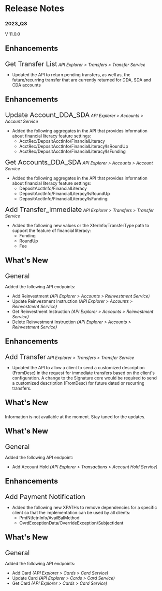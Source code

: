 # Release Notes 
### 2023_Q3
V 11.0.0
<!-- 
type: tab 
titles: Premier, Precision, Signature, Cleartouch, DNA, Finxact
-->


<p style="font-size: 24px; font-weight: bold;">Enhancements </p>

<span style="font-size: 22px; ">Get Transfer List</span> *API Explorer > Transfers > Transfer Service*


- Updated the API to return pending transfers, as well as, the future/recurring transfer that are currently returned for DDA, SDA and CDA accounts


<!-- type: tab -->
<p style="font-size: 24px; font-weight: bold;">Enhancements </p>

<span style="font-size: 22px; ">Update Account_DDA_SDA</span> *API Explorer > Accounts > Account Service*


- Added the following aggregates in the API that provides information about financial literacy feature settings: 
	- AcctRec/DepositAcctInfo/FinancialLiteracy
	- AcctRec/DepositAcctInfo/FinancialLiteracy/IsRoundUp
	- AcctRec/DepositAcctInfo/FinancialLiteracy/IsFunding


<span style="font-size: 22px; ">Get Accounts_DDA_SDA</span> *API Explorer > Accounts > Account Service*


- Added the following aggregates in the API that provides information about financial literacy feature settings: 
	- DepositAcctInfo/FinancialLiteracy
	- DepositAcctInfo/FinancialLiteracy/IsRoundUp
	- DepositAcctInfo/FinancialLiteracy/IsFunding


<span style="font-size: 22px; ">Add Transfer_Immediate</span> *API Explorer > Transfers > Transfer Service*


- Added the following new values or the XferInfo/TransferType path to support the feature of financial literacy:
	- Funding
	- RoundUp
	- Fee  


<!-- type: tab -->
<p style="font-size: 24px; font-weight: bold;">What's New </p>

<span style="font-size: 22px; ">General</span>


Added the following API endpoints:
- Add Reinvestment *(API Explorer > Accounts > Reinvestment Service)*
- Update Reinvestment Instruction *(API Explorer > Accounts > Reinvestment Service)*
- Get Reinvestment Instruction *(API Explorer > Accounts > Reinvestment Service)*
- Delete Reinvestment Instruction *(API Explorer > Accounts > Reinvestment Service)*


<p style="font-size: 24px; font-weight: bold;">Enhancements </p>

<span style="font-size: 22px; ">Add Transfer</span> *API Explorer > Transfers > Transfer Service*


- Updated the API to allow a client to send a customized description (FromDesc) in the request for immediate transfers based on the client's configuration. A change to the Signature core would be required to send a customized description (FromDesc) for future dated or recurring transfers.        

<!-- type: tab -->
<p style="font-size: 24px; font-weight: bold;">What's New </p>
Information is not available at the moment. Stay tuned for the updates.

<!-- type: tab -->
<p style="font-size: 24px; font-weight: bold;">What's New </p>

<span style="font-size: 22px; ">General</span>


Added the following API endpoint:
- Add Account Hold *(API Explorer > Transactions > Account Hold Service)*


<p style="font-size: 24px; font-weight: bold;">Enhancements </p>

<span style="font-size: 22px; ">Add Payment Notification</span>


- Added the following new XPATHs to remove dependencies for a specific client so that the implementation can be used by all clients: 
	- PmtNtfctnInfo/AvailBalMethod
	- OvrdExceptionData/OverrideException/SubjectIdent

<!-- type: tab -->
<p style="font-size: 24px; font-weight: bold;">What's New </p>

<span style="font-size: 22px; ">General</span>


Added the following API endpoints:
- Add Card *(API Explorer > Cards > Card Service)*
- Update Card *(API Explorer > Cards > Card Service)*
- Get Card *(API Explorer > Cards > Card Service)*
<!-- type: tab-end -->
